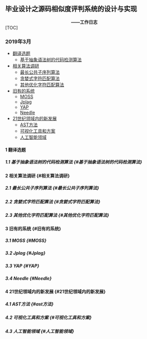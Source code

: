 ## 毕业设计之源码相似度评判系统的设计与实现
**<center>——工作日志</center>**
[TOC]
### 2019年3月
- [翻译选题](#1-翻译选题)
  - [基于抽象语法树的代码检测算法](#基于抽象语法树的代码检测算法)
- [相关算法调研](#相关算法调研)
  - [最长公共子序列算法](#最长公共子序列算法)
  - [贪婪式字符匹配算法](#贪婪式字符匹配算法)
  - [其他优化字符匹配算法](#其他的优化字符匹配算法)
- [旧有的系统](#旧有的系统)
  - [MOSS](#moss)
  - [Jplag](#jplg)
  - [YAP](#yap)
  - [Needle](#needle)
- [21世纪领域内的新发展](#21世纪领域内的新发展)
  - [AST方法](#ast方法)
  - [可视化工具和方案](#可视化工具和方案)
  - [人工智能领域](#人工智能领域)

#### 1 翻译选题
##### 1.1 基于抽象语法树的代码检测算法 {#基于抽象语法树的代码检测算法}
#### 2 相关算法调研 {#相关算法调研}
##### 2.1 最长公共子序列算法 {#最长公共子序列算法}
##### 2.2 贪婪式字符匹配算法 {#贪婪式字符匹配算法}
##### 2.3 其他优化字符匹配算法 {#其他优化字符匹配算法}
#### 3 旧有的系统 {#旧有的系统}
##### 3.1 MOSS {#MOSS}
##### 3.2 Jplag {#Jplag}
##### 3.3 YAP {#YAP}
##### 3.4 Needle {#Needle}
#### 4 21世纪领域内的新发展 {#21世纪领域内的新发展}
##### 4.1 AST方法 {#ast方法}
##### 4.2 可视化工具和方案 {#可视化工具和方案}
##### 4.3 人工智能领域 {#人工智能领域}
